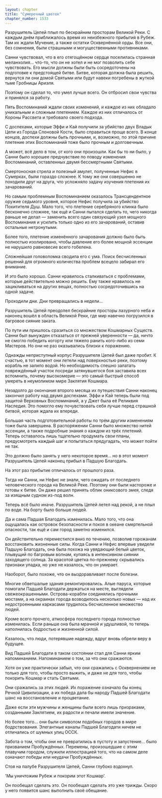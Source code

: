 ```yaml
---
layout: chapter
title: "Сумеречный цветок"
chapter_number: 1533
---
```




Разрушитель Цепей плыл по бескрайним просторам Великой Реки. С каждым днём приближалось время их неизбежного прибытия в Рубеж. Там их ждали Мучение, а также остатки Осквернённой орды. Все они, без сомнения, были страшными и могущественными противниками.

Санни чувствовал, что в его отягощённом сердце поселилась странная меланхолия... что-то, что он не хотел и не мог позволить себе чувствовать. Его мысли должны были быть сосредоточены на подготовке к предстоящей битве. Битве, которая должна была решить, вернутся ли они домой Святыми или будут навеки погребены в жуткой тьме Гробницы Ариэля.

Поэтому он сделал то, что умел лучше всего. Он отбросил свои чувства и принялся за работу.

Пять Воспоминаний ждали своих изменений, и каждое из них обладало уникальным и сложным плетением. Каждое из них отличалось от Короны Рассвета и требовало своего подхода.

С доспехами, которые Эффи и Кай получили за убийство двух Владык Цепи из Города Слоновой Кости, было справиться проще всего. В конце концов, доспехи должны быть прочными, и, возможно, по этой причине плетение этих Воспоминаний тоже было прочным и долговечным.

А может, всё дело в том, от кого они произошли. Как бы то ни было, у Санни было хорошее предчувствие по поводу изменения Воспоминаний, оставленных двумя бессмертными Святыми.

Смертоносная стрела и полезный амулет, полученные Нефис в Сумерках, были гораздо сложнее. К тому же они совершенно не походили друг на друга, что усложняло задачу изучения плетения их зачарований.

Но самым проблемным Воспоминанием оказалось Трансцендентное оружие седьмого уровня, которое Нефис получила за убийство Похитителя Душ. Мало того, что плетение серебряного клинка было бесконечно сложнее, так ещё и Санни пытался сделать то, чего никогда раньше не делал — заменить всего один связующий узел мощного Воспоминания и усилить только одно из его зачарований, оставив остальные нетронутыми.

Более того, плетение изменённого зачарования должно было быть полностью изолировано, чтобы давление его более мощной эссенции не нарушило равновесие всего гобелена.

Сложнейшая головоломка сводила его с ума. Поиск бесчисленных решений для огромного количества проблем всецело забирал его внимание.

И это было хорошо. Санни нравилось сталкиваться с проблемами, которые действительно можно решить. Ему также нравилось не зацикливаться на других вещах, полностью сосредоточившись на одной задаче.

Проходили дни. Дни превращались в недели...

Разрушитель Цепей преодолел бескрайние просторы лазурного неба и наконец вошёл в область Великой Реки, где мир навечно погрузился в багровое сияние заката.

По пути им пришлось сразиться со множеством Кошмарных Существ. Санни был вынужден отказаться от прежней уверенности — да, ничто не смогло победить когорту или тяжело ранить кого-либо из семи Мастеров. Но они не раз оказывались близки к поражению.

Однажды неприступный корпус Разрушителя Цепей был даже пробит. К счастью, в тот момент они летели над поверхностью реки, поэтому корабль не залило водой. Но необходимость спешно залатать повреждённый участок посреди затянувшегося боя заставила всех вспомнить, почему высокомерие — это самый быстрый способ умереть в неумолимом мире Заклятия Кошмара.

Незадолго до окончания второго месяца их путешествия Санни наконец закончил работу над двумя доспехами. Эффи и Кай теперь были под защитой Верховных Воспоминаний, а у Джет была её Реликвия Наследия. Это помогло ему почувствовать себя лучше перед страшной битвой, которая ждала их впереди.

Большая часть подготовительной работы по трём другим изменениям тоже была завершена. В распоряжении Санни было множество нитей эссенции, а также подробные знания о каждом из трёх плетений. Теперь оставалось лишь тщательно продумать свои планы, предусмотреть каждый шаг и попытаться предугадать, что может пойти не так.

Это должно было занять у него некоторое время... но в этот момент Разрушитель Цепей наконец прибыл в Падшую Благодать.

На этот раз прибытие отличалось от прошлого раза.

Тогда ни Санни, ни Нефис не знали, чего ожидать от последнего человеческого города на Великой Реке. Поэтому они были настороже и готовы к битве. Он даже решил принять облик ониксового змея, следя за изящным судном из-под волн.

Теперь всё было иначе. Разрушитель Цепей летел над рекой, а не плыл по воде. На борту было больше людей.

Да и сама Падшая Благодать изменилась. Мало того, что она ощущалась как островок безопасности и покоя в океане смертельной опасности, так ещё и сам город заметно изменился.

Он действительно переместился вниз по течению, позволив горожанам восстановить жизненные силы. Когда Санни и Нефис впервые увидели Падшую Благодать, она была похожа на увядающий белый цветок, плывущий по багровым волнам, купаясь в интенсивном сиянии заходящего солнца. За красотой цветка по-прежнему скрывались признаки упадка, но уже не казалось, что он умирает.

Наоборот, было похоже, что он выздоравливает после болезни.

Многие обветшалые здания ремонтировались. Алые паруса, которые помогали Падшей Благодати держаться на месте, выглядели свежеокрашенными. Острова-корабли соединялись прочными мостами, а на окраинах города возводилось несколько новых — над их недостроенными каркасами трудилось бесчисленное множество людей.

Кроме всего прочего, атмосфера последнего города полностью изменилась. Если раньше она была мрачной и удушливой, то теперь наполнилась бодростью и жизненной силой.

Казалось, что люди, потерявшие надежду, вдруг вновь обрели веру в будущее.

Вид Падшей Благодати в таком состоянии стал для Санни ярким напоминанием. Напоминанием о том, за что они сражаются.

Хотя он уже практически забыл, что они сражались с Осквернением не только для того, чтобы просто выжить, и даже не для того, чтобы покорить Кошмар и стать Святыми.

Они сражались за этих людей. Их поражение означало бы конец Речной Цивилизации, а их победа дала бы народу Падшей Благодати шанс на восстановление и процветание.

Даже если эти мужчины и женщины были всего лишь призраками, созданными Заклятием, их радости и печали имели значение.

Но более того... они были символом подобных городов в мире бодрствования. Элегантные каналы Падшей Благодати ничем не отличались от шумных улиц ОССК.

Забота о том, чтобы они не превратились в пустоту и запустение... было призванием Пробуждённых. Перемены, произошедшие с этим плавучим городом, служили иллюстрацией того, что на самом деле означают победы или неудачи Пробуждённых.

Стоя на палубе Разрушителя Цепей, Санни глубоко вздохнул.

'Мы уничтожим Рубеж и покорим этот Кошмар'.

Он пообещал сделать это. Он пообещал сделать это уже трижды. Скоро у него появится шанс выполнить своё обещание.

